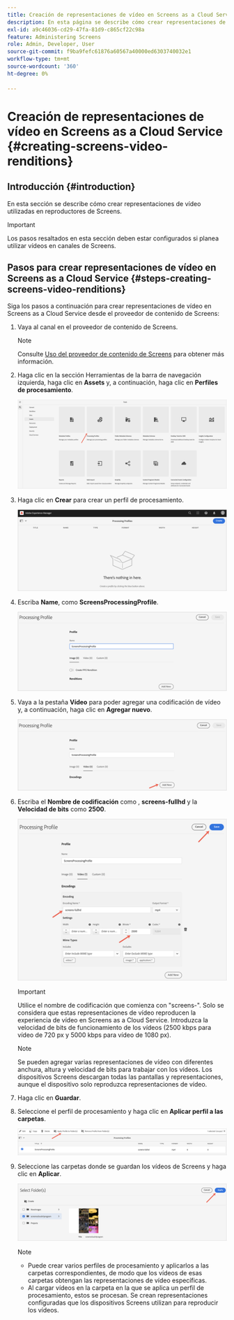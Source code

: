 ```yaml
---
title: Creación de representaciones de vídeo en Screens as a Cloud Service
description: En esta página se describe cómo crear representaciones de vídeo en Screens as a Cloud Service.
exl-id: a9c46036-cd29-47fa-81d9-c865cf22c98a
feature: Administering Screens
role: Admin, Developer, User
source-git-commit: f9ba9fefc61876a60567a40000ed6303740032e1
workflow-type: tm+mt
source-wordcount: '360'
ht-degree: 0%

---
```


# Creación de representaciones de vídeo en Screens as a Cloud Service {#creating-screens-video-renditions}

## Introducción {#introduction}

En esta sección se describe cómo crear representaciones de vídeo utilizadas en reproductores de Screens.

>[!IMPORTANT]
>Los pasos resaltados en esta sección deben estar configurados si planea utilizar vídeos en canales de Screens.

## Pasos para crear representaciones de vídeo en Screens as a Cloud Service {#steps-creating-screens-video-renditions}

Siga los pasos a continuación para crear representaciones de vídeo en Screens as a Cloud Service desde el proveedor de contenido de Screens:

1. Vaya al canal en el proveedor de contenido de Screens.

   >[!NOTE]
   >Consulte [Uso del proveedor de contenido de Screens](https://experienceleague.adobe.com/docs/experience-manager-cloud-service/content/screens-as-cloud-service/configure-screens-cloud/using-screens-content-provider.html#screens-content-provider) para obtener más información.

1. Haga clic en la sección Herramientas de la barra de navegación izquierda, haga clic en **Assets** y, a continuación, haga clic en **Perfiles de procesamiento**.

   ![Perfiles de procesamiento de clic](/help/screens-cloud/assets/configure/screens-cp-3.png)

1. Haga clic en **Crear** para crear un perfil de procesamiento.

   ![Haga clic en Crear](/help/screens-cloud/assets/configure/screens-video-2.png)

1. Escriba **Name**, como **ScreensProcessingProfile**.

   ![Cuadro de diálogo Perfil de procesamiento que muestra el campo Nombre resaltado.](/help/screens-cloud/assets/configure/screens-video-3.png)

1. Vaya a la pestaña **Vídeo** para poder agregar una codificación de vídeo y, a continuación, haga clic en **Agregar nuevo**.

   ![Cuadro de diálogo Perfil de procesamiento que muestra el botón Agregar nuevo resaltado.](/help/screens-cloud/assets/configure/screens-video-4a.png)

1. Escriba el **Nombre de codificación** como , **screens-fullhd** y la **Velocidad de bits** como **2500**.

   ![Cuadro de diálogo Perfil de procesamiento que muestra el botón Guardar resaltado.](/help/screens-cloud/assets/configure/screens-video-4.png)

   >[!IMPORTANT]
   >Utilice el nombre de codificación que comienza con &quot;screens-&quot;. Solo se considera que estas representaciones de vídeo reproducen la experiencia de vídeo en Screens as a Cloud Service. Introduzca la velocidad de bits de funcionamiento de los vídeos (2500 kbps para vídeo de 720 px y 5000 kbps para vídeo de 1080 px).

   >[!NOTE]
   >Se pueden agregar varias representaciones de vídeo con diferentes anchura, altura y velocidad de bits para trabajar con los vídeos. Los dispositivos Screens descargan todas las pantallas y representaciones, aunque el dispositivo solo reproduzca representaciones de vídeo.

1. Haga clic en **Guardar**.

1. Seleccione el perfil de procesamiento y haga clic en **Aplicar perfil a las carpetas**.

   ![Aplicar perfil a la carpeta](/help/screens-cloud/assets/configure/screens-video-5.png)

1. Seleccione las carpetas donde se guardan los vídeos de Screens y haga clic en **Aplicar**.

   ![Haga clic en Aplicar](/help/screens-cloud/assets/configure/screens-video-6.png)

   >[!NOTE]
   >
   >* Puede crear varios perfiles de procesamiento y aplicarlos a las carpetas correspondientes, de modo que los vídeos de esas carpetas obtengan las representaciones de vídeo específicas.
   >* Al cargar vídeos en la carpeta en la que se aplica un perfil de procesamiento, estos se procesan. Se crean representaciones configuradas que los dispositivos Screens utilizan para reproducir los vídeos.
